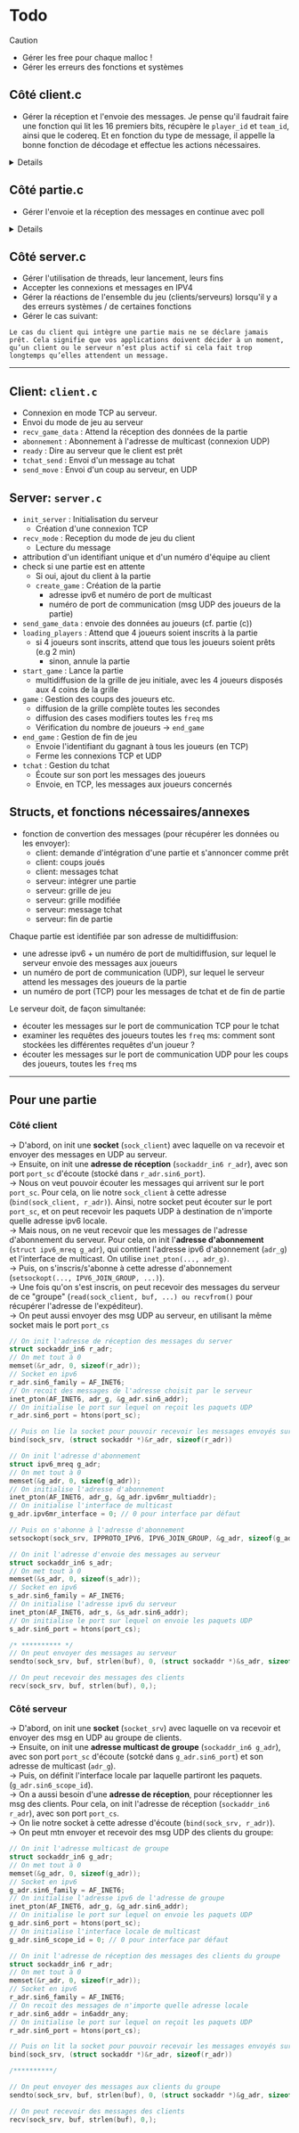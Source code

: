 # Todo

> [!CAUTION]
>
> - Gérer les free pour chaque malloc !
> - Gérer les erreurs des fonctions et systèmes

## Côté client.c

- Gérer la réception et l'envoie des messages. Je pense qu'il faudrait faire une fonction qui lit les 16 premiers bits, récupère le `player_id` et `team_id`, ainsi que le codereq. Et en fonction du type de message, il appelle la bonne fonction de décodage et effectue les actions nécessaires.

<details>

```c
  // On initialise ncurses
  init_ncurses();

while (1) {

    // Réception des messages TCP
    // If tchat ...
    // If end game ...

    // On reçoit les 16 premiers bits du message
    msg_header_t mh;
    if (recv_msg_header(&mh, mc))
        // ...

    // En fonction du type de message, on appelle la bonne fonction de décodage
    if ( mh.codereq == CODE_REQ_GAME_GRID ) {
        // On reçoit la grid de jeu
        msg_grid_t grid;
        if (recv_msg_game_grid(&grid, mc))
            // ...
        // Affichage de la grille
        display_grid(grid);
        // Rafraîchit la fenêtre courante afin de voir le message apparaître
        refresh();
    } else if ( mh.codereq == CODE_REQ_GRID_UPDATE ) {
        // On reçoit la mise à jour de la grille
        msg_grid_update_t grid_update;
        if (recv_msg_grid_update(&grid_update, mc))
            // ...
        // Mise à jour de la grille
        update_grid(grid_update);
    } else {
        // On reçoit un message inconnu
        // ...
    }

    // On envoie les actions du joueur
    msg_game_t action;
    // Read stdin...
    init_msg_game(&action);
    if (send_msg_action(&action, mc))
        // ...

}

    // On libère la mémoire
    // ...

// Fermeture de la socket TCP du client: à la fin de la partie seulement
close(sock_client);
return 0;
```

</details>

## Côté partie.c

- Gérer l'envoie et la réception des messages en continue avec poll

<details>

```c

// init poll...

while (partie->end) {

    // poll...

    // Si c'est le temps de diffuser la grille...

    /* ********** Envoie de la grille complète ********** */

    // On initialise la structure msg_grid_t avec la grille de jeu
    msg_grid_t grid = init_msg_grid(partie, board);

    // On convertit la structure en message
    uint8_t *message = ms_game_grid(grid);

    // Envoi du message en multidiffusion à tous les joueurs
    if (sendto(partie->sock_mdiff, message, sizeof(message), 0,
               (struct sockaddr *)&partie->g_adr, sizeof(partie->g_adr)) < 0) {
      close(partie->sock_mdiff);
      // On libère la mémoire ...
      return -1;
    }

    /* ********** Reception des messages de joueurs ********** */

    // Gestion de l'odre des actions...
    // ...

    // Après chaque réception de message, on met à jour la grille

    // Après la réception de tous les messages (1 par joueur), on met à jour la grille

    // On envoie la grille update à tous les joueurs

    /* ********** Gestion de la fin de la partie ********** */

    // Penser à gérer la fermeture des sockets des clients
    // ...
  }

```

</details>

## Côté server.c

- Gérer l'utilisation de threads, leur lancement, leurs fins
- Accepter les connexions et messages en IPV4
- Gérer la réactions de l'ensemble du jeu (clients/serveurs) lorsqu'il y a des erreurs systèmes / de certaines fonctions
- Gérer le cas suivant:

```plaintext
Le cas du client qui intègre une partie mais ne se déclare jamais prêt. Cela signifie que vos applications doivent décider à un moment, qu’un client ou le serveur n’est plus actif si cela fait trop longtemps qu’elles attendent un message.
```

---

## Client: `client.c`

- Connexion en mode TCP au serveur.
- Envoi du mode de jeu au serveur
- `recv_game_data` : Attend la réception des données de la partie
- `abonnement` : Abonnement à l'adresse de multicast (connexion UDP)
- `ready` : Dire au serveur que le client est prêt
- `tchat_send` : Envoi d'un message au tchat
- `send_move` : Envoi d'un coup au serveur, en UDP

## Server: `server.c`

- `init_server` : Initialisation du serveur
  - Création d'une connexion TCP
- `recv_mode` : Reception du mode de jeu du client
  - Lecture du message
- attribution d'un identifiant unique et d'un numéro d'équipe au client
- check si une partie est en attente
  - Si oui, ajout du client à la partie
  - `create_game` : Création de la partie
    - adresse ipv6 et numéro de port de multicast
    - numéro de port de communication (msg UDP des joueurs de la partie)
- `send_game_data` : envoie des données au joueurs (cf. partie (c))
- `loading_players` : Attend que 4 joueurs soient inscrits à la partie
  - si 4 joueurs sont inscrits, attend que tous les joueurs soient prêts (e.g 2 min)
    - sinon, annule la partie
- `start_game` : Lance la partie
  - multidiffusion de la grille de jeu initiale, avec les 4 joueurs disposés aux 4 coins de la grille
- `game` : Gestion des coups des joueurs etc.
  - diffusion de la grille complète toutes les secondes
  - diffusion des cases modifiers toutes les `freq` ms
  - Vérification du nombre de joueurs $\to$ `end_game`
- `end_game` : Gestion de fin de jeu
  - Envoie l'identifiant du gagnant à tous les joueurs (en TCP)
  - Ferme les connexions TCP et UDP
- `tchat` : Gestion du tchat
  - Écoute sur son port les messages des joueurs
  - Envoie, en TCP, les messages aux joueurs concernés

## Structs, et fonctions nécessaires/annexes

- fonction de convertion des messages (pour récupérer les données ou les envoyer):
  - client: demande d'intégration d'une partie et s'annoncer comme prêt
  - client: coups joués
  - client: messages tchat
  - serveur: intégrer une partie
  - serveur: grille de jeu
  - serveur: grille modifiée
  - serveur: message tchat
  - serveur: fin de partie

Chaque partie est identifiée par son adresse de multidiffusion:

- une adresse ipv6 + un numéro de port de multidiffusion, sur lequel le serveur envoie des messages aux joueurs
- un numéro de port de communication (UDP), sur lequel le serveur attend les messages des joueurs de la partie
- un numéro de port (TCP) pour les messages de tchat et de fin de partie

Le serveur doit, de façon simultanée:

- écouter les messages sur le port de communication TCP pour le tchat
- examiner les requêtes des joueurs toutes les `freq` ms: comment sont stockées les différentes requêtes d'un joueur ?
- écouter les messages sur le port de communication UDP pour les coups des joueurs, toutes les `freq` ms

---

## Pour une partie

### Côté client

$\to$ D'abord, on init une **socket** (`sock_client`) avec laquelle on va recevoir et envoyer des messages en UDP au serveur.  
$\to$ Ensuite, on init une **adresse de réception** (`sockaddr_in6 r_adr`), avec son port `port_sc` d'écoute (stocké dans `r_adr.sin6_port`).  
$\to$ Nous on veut pouvoir écouter les messages qui arrivent sur le port `port_sc`. Pour cela, on lie notre `sock_client` à cette adresse (`bind(sock_client, r_adr)`). Ainsi, notre socket peut écouter sur le port `port_sc`, et on peut recevoir les paquets UDP à destination de n'importe quelle adresse ipv6 locale.  
$\to$ Mais nous, on ne veut recevoir que les messages de l'adresse d'abonnement du serveur. Pour cela, on init l'**adresse d'abonnement** (`struct ipv6_mreq g_adr`), qui contient l'adresse ipv6 d'abonnement (`adr_g`) et l'interface de multicast. On utilise `inet_pton(..., adr_g)`.  
$\to$ Puis, on s'inscris/s'abonne à cette adresse d'abonnement (`setsockopt(..., IPV6_JOIN_GROUP, ...)`).  
$\to$ Une fois qu'on s'est inscris, on peut recevoir des messages du serveur de ce "groupe" (`read(sock_client, buf, ...) ou recvfrom()` pour récupérer l'adresse de l'expéditeur).  
$\to$ On peut aussi envoyer des msg UDP au serveur, en utilisant la même socket mais le port `port_cs`

```c
// On init l'adresse de réception des messages du server
struct sockaddr_in6 r_adr;
// On met tout à 0
memset(&r_adr, 0, sizeof(r_adr));
// Socket en ipv6
r_adr.sin6_family = AF_INET6;
// On recoit des messages de l'adresse choisit par le serveur
inet_pton(AF_INET6, adr_g, &g_adr.sin6_addr);
// On initialise le port sur lequel on reçoit les paquets UDP
r_adr.sin6_port = htons(port_sc);

// Puis on lie la socket pour pouvoir recevoir les messages envoyés sur ce port
bind(sock_srv, (struct sockaddr *)&r_adr, sizeof(r_adr))

// On init l'adresse d'abonnement
struct ipv6_mreq g_adr;
// On met tout à 0
memset(&g_adr, 0, sizeof(g_adr));
// On initialise l'adresse d'abonnement
inet_pton(AF_INET6, adr_g, &g_adr.ipv6mr_multiaddr);
// On initialise l'interface de multicast
g_adr.ipv6mr_interface = 0; // 0 pour interface par défaut

// Puis on s'abonne à l'adresse d'abonnement
setsockopt(sock_srv, IPPROTO_IPV6, IPV6_JOIN_GROUP, &g_adr, sizeof(g_adr));

// On init l'adresse d'envoie des messages au serveur
struct sockaddr_in6 s_adr;
// On met tout à 0
memset(&s_adr, 0, sizeof(s_adr));
// Socket en ipv6
s_adr.sin6_family = AF_INET6;
// On initialise l'adresse ipv6 du serveur
inet_pton(AF_INET6, adr_s, &s_adr.sin6_addr);
// On initialise le port sur lequel on envoie les paquets UDP
s_adr.sin6_port = htons(port_cs);

/* ********** */
// On peut envoyer des messages au serveur
sendto(sock_srv, buf, strlen(buf), 0, (struct sockaddr *)&s_adr, sizeof(s_adr));

// On peut recevoir des messages des clients
recv(sock_srv, buf, strlen(buf), 0,);
```

### Côté serveur

$\to$ D'abord, on init une **socket** (`socket_srv`) avec laquelle on va recevoir et envoyer des msg en UDP au groupe de clients.  
$\to$ Ensuite, on init une **adresse multicast de groupe** (`sockaddr_in6 g_adr`), avec son port `port_sc` d'écoute (sotcké dans `g_adr.sin6_port`) et son adresse de multicast (`adr_g`).  
$\to$ Puis, on définit l'interface locale par laquelle partiront les paquets. (`g_adr.sin6_scope_id`).  
$\to$ On a aussi besoin d'une **adresse de réception**, pour réceptionner les msg des clients. Pour cela, on init l'adresse de réception (`sockaddr_in6 r_adr`), avec son port `port_cs`.  
$\to$ On lie notre socket à cette adresse d'écoute (`bind(sock_srv, r_adr)`).  
$\to$ On peut mtn envoyer et recevoir des msg UDP des clients du groupe:

```c
// On init l'adresse multicast de groupe
struct sockaddr_in6 g_adr;
// On met tout à 0
memset(&g_adr, 0, sizeof(g_adr));
// Socket en ipv6
g_adr.sin6_family = AF_INET6;
// On initialise l'adresse ipv6 de l'adresse de groupe
inet_pton(AF_INET6, adr_g, &g_adr.sin6_addr);
// On initialise le port sur lequel on envoie les paquets UDP
g_adr.sin6_port = htons(port_sc);
// On initialise l'interface locale de multicast
g_adr.sin6_scope_id = 0; // 0 pour interface par défaut

// On init l'adresse de réception des messages des clients du groupe
struct sockaddr_in6 r_adr;
// On met tout à 0
memset(&r_adr, 0, sizeof(r_adr));
// Socket en ipv6
r_adr.sin6_family = AF_INET6;
// On recoit des messages de n'importe quelle adresse locale
r_adr.sin6_addr = in6addr_any;
// On initialise le port sur lequel on reçoit les paquets UDP
r_adr.sin6_port = htons(port_cs);

// Puis on lit la socket pour pouvoir recevoir les messages envoyés sur ce port
bind(sock_srv, (struct sockaddr *)&r_adr, sizeof(r_adr))

/**********/

// On peut envoyer des messages aux clients du groupe
sendto(sock_srv, buf, strlen(buf), 0, (struct sockaddr *)&g_adr, sizeof(g_adr))

// On peut recevoir des messages des clients
recv(sock_srv, buf, strlen(buf), 0,);
```
